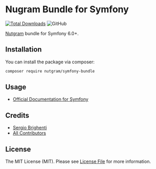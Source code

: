 # Nugram Bundle for Symfony
[![Total Downloads](https://img.shields.io/packagist/dt/nutgram/symfony-bundle.svg?style=flat-square)](https://packagist.org/packages/nutgram/symfony-bundle)
![GitHub](https://img.shields.io/github/license/nutgram/symfony-bundle)

[Nutgram](https://github.com/nutgram/nutgram) bundle for Symfony 6.0+.

## Installation

You can install the package via composer:

```bash
composer require nutgram/symfony-bundle
```

## Usage

- [Official Documentation for Symfony](https://nutgram.dev/docs/configuration/symfony)

## Credits

- [Sergio Brighenti](https://github.com/SergiX44)
- [All Contributors](../../contributors)

## License

The MIT License (MIT). Please see [License File](LICENSE.md) for more information.

